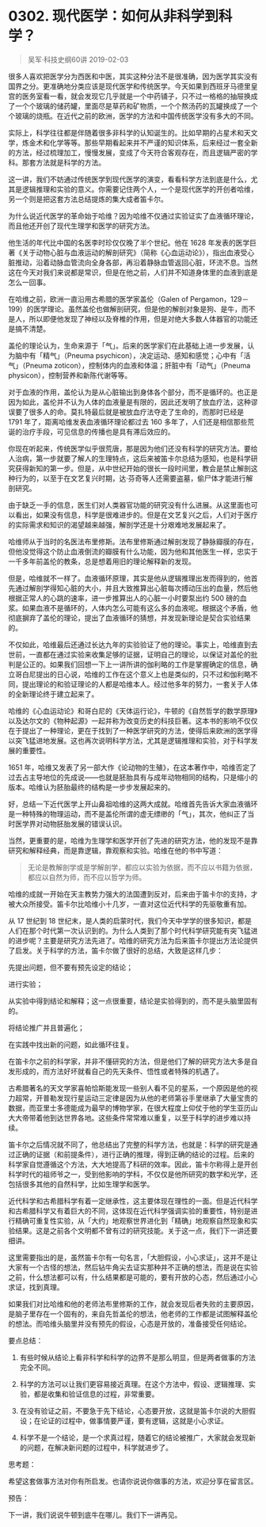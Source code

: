 # 0302. 现代医学：如何从非科学到科学？
> 吴军·科技史纲60讲
2019-02-03

很多人喜欢把医学分为西医和中医，其实这种分法不是很准确，因为医学其实没有国界之分。更准确地分类应该是现代医学和传统医学。今天如果到西班牙马德里皇宫的医务室看一看，就会发现它几乎就是一个中药铺子，只不过一格格的抽屉换成了一个个玻璃的储药罐，里面尽是草药和矿物质，一个个熬汤药的瓦罐换成了一个个玻璃的烧瓶。在近代之前的欧洲，医学的方法和中国传统医学没有多大的不同。

实际上，科学往往都是伴随着很多非科学的认知诞生的。比如早期的占星术和天文学，炼金术和化学等等。那些早期看起来并不严谨的知识体系，后来经过一套全新的方法，经过梳理加工，慢慢发展，变成了今天符合客观存在，而且逻辑严密的学科。那套方法就是科学的方法。

这一讲，我们不妨通过传统医学到现代医学的演变，看看科学方法到底是什么，尤其是逻辑推理和实验的意义。你需要记住两个人，一个是现代医学的开创者哈维，另一个则是把这套方法总结提炼的集大成者笛卡尔。

为什么说近代医学的革命始于哈维？因为哈维不仅通过实验证实了血液循环理论，而且他还开创了现代生理学和医学的研究方法。

他生活的年代比中国的名医李时珍仅仅晚了半个世纪。他在 1628 年发表的医学巨著《关于动物心脏与血液运动的解剖研究》（简称《心血运动论》），指出血液受心脏推动，沿着动脉血管流向全身各部，再沿着静脉血管返回心脏，环流不息。当然这在今天对我们来说都是常识，但是在他之前，人们并不知道身体里的血液到底是怎么一回事。

在哈维之前，欧洲一直沿用古希腊的医学家盖伦（Galen of Pergamon，129－199）的医学理论。虽然盖伦也做解剖研究，但是他的解剖对象是狗、是牛，而不是人，所以即便他发现了神经以及脊椎的作用，但是对绝大多数人体器官的功能还是搞不清楚。

盖伦的理论认为，生命来源于「气」。后来的医学家们在此基础上进一步发展，认为脑中有「精气」（Pneuma psychicon），决定运动、感知和感觉；心中有「活气」（Pneuma zoticon），控制体内的血液和体温；肝脏中有「动气」（Pneuma physicon），控制营养和新陈代谢等等。

对于血液的作用，盖伦认为是从心脏输出到身体各个部分，而不是循环的。也正是因为如此，盖伦并不认为人体的血液量是有限的，因此还发明了放血疗法，这种谬误要了很多人的命。莫扎特最后就是被放血疗法夺走了生命的，而那时已经是 1791 年了，距离哈维发表血液循环理论都过去 160 多年了，人们还是相信那些荒诞的治疗手段，可见信息的传播也是具有滞后效应的。

你现在听起来，传统医学似乎很荒唐，那是因为他们还没有科学的研究方法。要给人治病，第一步就要了解人的生理特点，这后来被笛卡尔总结为感知，也是科学研究获得新知的第一步。但是，从中世纪开始的很长一段时间里，教会是禁止解剖这种行为的，以至于在文艺复兴时期，达·芬奇等人还需要盗墓，偷尸体才能进行解剖研究。

由于缺乏一手的信息，医生们对人类器官功能的研究没有什么进展。从这里面也可以看出，如果没有信息，科学是很难进步的。但是在文艺复兴之后，人们对于医疗的实际需求和知识的渴望越来越强，解剖学还是十分艰难地发展起来了。

哈维师从于当时的名医法布里修斯。法布里修斯通过解剖发现了静脉瓣膜的存在，但他没觉得这个防止血液倒流的瓣膜有什么功能，因为他和其他医生一样，忠实于一千多年前盖伦的教条，总是想着用旧的理论解释新的发现。

但是，哈维就不一样了。血液循环原理，其实是他从逻辑推理出发而得到的，他首先通过解剖学得知心脏的大小，并且大致推算出心脏每次搏动压出的血量，然后他根据正常人的心跳的速率，进一步推算出人的心脏一小时要泵出约 500 磅的血浆。如果血液不是循环的，人体内怎么可能有这么多的血液呢。根据这个矛盾，他彻底摒弃了盖伦的理论，提出了血液循环的猜想，并发现新理论是契合实验结果的。

不仅如此，哈维最后还通过长达九年的实验验证了他的理论。事实上，哈维直到去世前，一直都在通过实验来收集足够的证据，证明自己的理论，以保证对盖伦的批判是公正的。如果我们回想一下上一讲所讲的伽利略的工作是掌握确定的信息，确立哥白尼提出的日心说，哈维的工作在这个意义上也是类似的，只不过和伽利略不同，提出理论的和验证理论的人都是哈维本人。经过他多年的努力，一套关于人体的全新理论终于建立起来了。

哈维的《心血运动论》和哥白尼的《天体运行论》，牛顿的《自然哲学的数学原理》以及达尔文的《物种起源》一起并称为改变历史的科技巨著。这本书的影响不仅仅在于提出了一种理论，更在于找到了一种医学研究的方法，使得后来欧洲的医学得以突飞猛进地发展。这也再次说明科学方法，尤其是逻辑推理和实验，对于科学发展的重要性。

1651 年，哈维又发表了另一部大作《论动物的生殖》，在这本著作中，哈维否定了过去占主导地位的先成说——也就是胚胎具有与成年动物相同的结构，只是缩小的版本。哈维认为胚胎最终的结构是一步步发展起来的。

好，总结一下近代医学上开山鼻祖哈维的这两大成就。哈维首先告诉大家血液循环是一种特殊的物理运动，而不是盖伦所谓的虚无缥缈的「气」，其次，他纠正了当时医学界对动物胚胎发展的错误认识。

当然，更重要的是，哈维为生理学和医学开创了先进的研究方法，他的发现不是靠研究和解释经典，而是靠逻辑，靠观察和实验。哈维在他的书中写道：

> 无论是教解剖学或是学解剖学，都应以实验为依据，而不应以书籍为依据，都应以自然为师，而不应以哲学为师。

哈维的成就一开始在天主教势力强大的法国遭到反对，后来由于笛卡尔的支持，才被大众所接受。笛卡尔比哈维小十几岁，一直对这位近代科学的先驱敬重有加。

从 17 世纪到 18 世纪末，是人类的启蒙时代，我们今天中学学的很多知识，都是人们在那个时代第一次认识到的。为什么人类到了那个时代科学研究能有突飞猛进的进步呢？主要是研究方法先进了。哈维的研究方法为后来笛卡尔提出方法论提供了启发。关于科学的方法，笛卡尔做了很好的总结，大致是这样几步：

先提出问题，但不要有预先设定的结论；

进行实验；

从实验中得到结论和解释；这一点很重要，结论是实验得到的，而不是头脑里固有的。

将结论推广并且普遍化；

在实践中找出新的问题，如此循环往复。

在笛卡尔之前的科学家，并非不懂研究的方法，但是他们了解的研究方法大多是自发形成的，而方法好坏就看自己的先天条件、悟性或者特殊的机遇了。

古希腊著名的天文学家喜帕恰斯能发现一些别人看不见的星系，一个原因是他的视力超常，开普勒发现行星运动三定律是因为从他的老师第谷手里继承了大量宝贵的数据，而亚里士多德能成为最早的博物学家，在很大程度上仰仗于他的学生亚历山大大帝带着他到达世界各地。这些条件常常难以重复，以至于科学的进步难以持续。

笛卡尔之后情况就不同了，他总结出了完整的科学方法，也就是：科学的研究是通过正确的证据（和前提条件），进行正确的推理，得到正确的结论的过程。后来的科学家自觉遵循这个方法，大大地提高了科研的效率。因此，笛卡尔称得上是开创科学时代的祖师爷之一，受到他影响的学科，不仅仅是他所研究的数学和光学，还包括很多其他的自然科学，比如生理学和医学。

近代科学和古希腊科学有着一定继承性，这主要体现在理性的一面。但是近代科学和古希腊科学又有着巨大的不同，这体现在近代科学强调实验的重要性，特别是进行精确可重复性实验，从「大约」地观察世界进化到「精确」地观察自然现象和实验结果。这是之前各个文明都不曾有过的研究技能。关于这一点，我们下一讲还要细讲。

这里需要指出的是，虽然笛卡尔有一句名言，「大胆假设，小心求证」，这并不是让大家有一个古怪的想法，然后钻牛角尖去证实那种并不正确的想法，而是说在实验之前，什么想法都可以有，什么结果都是可能的，要有开放的心态，然后通过小心求证，找到真理。

如果我们对比哈维和他的老师法布里修斯的工作，就会发现后者失败的主要原因，是脑子里存在一个固有的，来自先哲盖伦的想法，他老师的工作都是试图解释盖伦的想法。而哈维头脑里并没有预先的假设，心态是开放的，准备接受任何结论。

要点总结：

1. 有些时候从结论上看非科学和科学的边界不是那么明显，但是两者做事的方法完全不同。

2. 科学的方法可以让我们更容易接近真理。在这个方法中，假设、逻辑推理、实验，都是收集和验证信息的过程，非常重要。
3. 在没有验证之前，不要急于先下结论，心态要开放，这就是笛卡尔说的大胆假设；在论证的过程中，做事情要严谨，要有逻辑，这就是小心求证。
4. 科学不是一个结论，是一个求真过程，随着它的结论被推广，大家就会发现新的问题，在解决新问题的过程中，科学就进步了。

思考题：

希望这套做事方法对你有所启发。也请你说说你做事的方法，欢迎分享在留言区。

预告：

下一讲，我们说说牛顿到底牛在哪儿。我们下一讲再见。